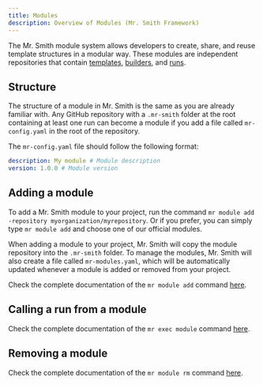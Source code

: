```yaml
---
title: Modules
description: Overview of Modules (Mr. Smith Framework)
---
```


The Mr. Smith module system allows developers to create, share, and reuse template structures in a modular way. These modules are independent repositories that contain [templates](/overflow/templates), [builders](/overflow/builders), and [runs](/overview/runs).

## Structure

The structure of a module in Mr. Smith is the same as you are already familiar with. Any GitHub repository with a `.mr-smith` folder at the root containing at least one run can become a module if you add a file called `mr-config.yaml` in the root of the repository.

The `mr-config.yaml` file should follow the following format:

```yaml
description: My module # Module description
version: 1.0.0 # Module version
```


## Adding a module

To add a Mr. Smith module to your project, run the command `mr module add -repository myorganization/myrepository`.
Or if you prefer, you can simply type `mr module add` and choose one of our official modules.

When adding a module to your project, Mr. Smith will copy the module repository into the `.mr-smith` folder. To manage the modules, Mr. Smith will also create a file called `mr-modules.yaml`, which will be automatically updated whenever a module is added or removed from your project.

Check the complete documentation of the `mr module add` command [here](/commands-cli/module-add).

## Calling a run from a module

Check the complete documentation of the `mr exec module` command [here](/commands-cli/exec-module).

## Removing a module

Check the complete documentation of the `mr module rm` command [here](/commands-cli/exec-module).